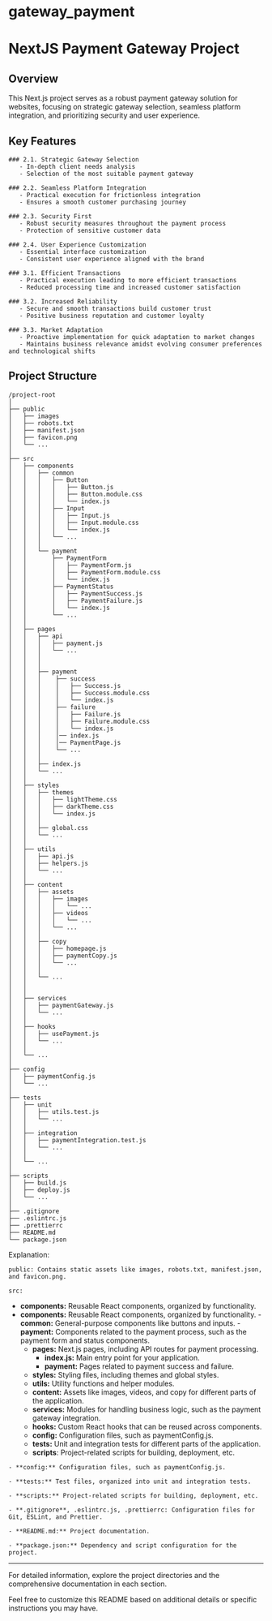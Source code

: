 # gateway_payment


# NextJS Payment Gateway Project

## Overview

This Next.js project serves as a robust payment gateway solution for websites, focusing on strategic gateway selection, seamless platform integration, and prioritizing security and user experience.

## Key Features


```
### 2.1. Strategic Gateway Selection
   - In-depth client needs analysis
   - Selection of the most suitable payment gateway

### 2.2. Seamless Platform Integration
   - Practical execution for frictionless integration
   - Ensures a smooth customer purchasing journey

### 2.3. Security First
   - Robust security measures throughout the payment process
   - Protection of sensitive customer data

### 2.4. User Experience Customization
   - Essential interface customization
   - Consistent user experience aligned with the brand

### 3.1. Efficient Transactions
   - Practical execution leading to more efficient transactions
   - Reduced processing time and increased customer satisfaction

### 3.2. Increased Reliability
   - Secure and smooth transactions build customer trust
   - Positive business reputation and customer loyalty

### 3.3. Market Adaptation
   - Proactive implementation for quick adaptation to market changes
   - Maintains business relevance amidst evolving consumer preferences and technological shifts
```



## Project Structure

```
/project-root
│
├── public
│   ├── images
│   ├── robots.txt
│   ├── manifest.json
│   ├── favicon.png
│   └── ...
│
├── src
│   ├── components
│   │   ├── common
│   │   │   ├── Button
│   │   │   │   ├── Button.js
│   │   │   │   ├── Button.module.css
│   │   │   │   └── index.js
│   │   │   ├── Input
│   │   │   │   ├── Input.js
│   │   │   │   ├── Input.module.css
│   │   │   │   └── index.js
│   │   │   └── ...
│   │   │
│   │   └── payment
│   │       ├── PaymentForm
│   │       │   ├── PaymentForm.js
│   │       │   ├── PaymentForm.module.css
│   │       │   └── index.js
│   │       ├── PaymentStatus
│   │       │   ├── PaymentSuccess.js
│   │       │   ├── PaymentFailure.js
│   │       │   └── index.js
│   │       └── ...
│   │   
│   ├── pages
│   │   ├── api
│   │   │   ├── payment.js
│   │   │   └── ...
│   │   │
│   │   │
│   │   ├── payment
│   │   │    ├── success
│   │   │    │   ├── Success.js
│   │   │    │   ├── Success.module.css
│   │   │    │   └── index.js
│   │   │    ├── failure
│   │   │    │   ├── Failure.js
│   │   │    │   ├── Failure.module.css
│   │   │    │   └── index.js
│   │   │    │── index.js   
│   │   │    │── PaymentPage.js
│   │   │    └── ...
│   │   │
│   │   ├── index.js
│   │   └── ...
│   │
│   ├── styles
│   │   ├── themes
│   │   │   ├── lightTheme.css
│   │   │   ├── darkTheme.css
│   │   │   └── index.js
│   │   │
│   │   ├── global.css
│   │   └── ...
│   │
│   ├── utils
│   │   ├── api.js
│   │   ├── helpers.js
│   │   └── ...
│   │
│   ├── content
│   │   ├── assets
│   │   │   ├── images
│   │   │   │   └── ...
│   │   │   ├── videos
│   │   │   │   └── ...
│   │   │   └── ...
│   │   │
│   │   ├── copy
│   │   │   ├── homepage.js
│   │   │   ├── paymentCopy.js
│   │   │   └── ...
│   │   │
│   │   └── ...
│   │
│   │
│   ├── services
│   │   ├── paymentGateway.js
│   │   └── ...
│   │
│   ├── hooks
│   │   ├── usePayment.js
│   │   └── ...
│   │
│   └── ...
│
├── config
│   ├── paymentConfig.js
│   └── ...
│
├── tests
│   ├── unit
│   │   ├── utils.test.js
│   │   └── ...
│   │
│   ├── integration
│   │   ├── paymentIntegration.test.js
│   │   └── ...
│   │
│   └── ...
│
├── scripts
│   ├── build.js
│   ├── deploy.js
│   └── ...
│
├── .gitignore
├── .eslintrc.js
├── .prettierrc
├── README.md
└── package.json

```

Explanation:

    public: Contains static assets like images, robots.txt, manifest.json, and favicon.png.

    src:
   - **components:** Reusable React components, organized by functionality.
   - **components:** Reusable React components, organized by functionality.
            - **common:** General-purpose components like buttons and inputs.
            - **payment:** Components related to the payment process, such as the payment form and status components.
        - **pages:** Next.js pages, including API routes for payment processing.
            - **index.js:** Main entry point for your application.
            - **payment:** Pages related to payment success and failure.
        - **styles:** Styling files, including themes and global styles.
        - **utils:** Utility functions and helper modules.
        - **content:** Assets like images, videos, and copy for different parts of the application.
        - **services:** Modules for handling business logic, such as the payment gateway integration.
        - **hooks:** Custom React hooks that can be reused across components.
        - **config:** Configuration files, such as paymentConfig.js.
        - **tests:** Unit and integration tests for different parts of the application.
        - **scripts**: Project-related scripts for building, deployment, etc.

    - **config:** Configuration files, such as paymentConfig.js.

    - **tests:** Test files, organized into unit and integration tests.

    - **scripts:** Project-related scripts for building, deployment, etc.

    - **.gitignore**, .eslintrc.js, .prettierrc: Configuration files for Git, ESLint, and Prettier.

    - **README.md:** Project documentation.

    - **package.json:** Dependency and script configuration for the project.

---

For detailed information, explore the project directories and the comprehensive documentation in each section.


Feel free to customize this README based on additional details or specific instructions you may have.
